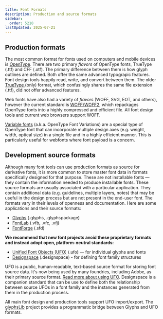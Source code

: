 ```yaml
---
title: Font Formats
description: Production and source formats
sidebar:
  order: 5210
lastUpdated: 2025-07-21
---
```


## Production formats

The most common format for fonts used on computers and mobile devices is [OpenType][wiki-opentype]. There are two primary _flavors_ of OpenType fonts, TrueType (.ttf) and CFF (.otf). The primary difference between them is how glyph outlines are defined. Both offer the same advanced typograpic features. Font design tools happily read, write, and convert between them. The older [TrueType ][wiki-truetype] (only) format, which confusingly shares the same file extension (.ttf), did not offer advanced features.

Web fonts have also had a variety of _flavors_ (WOFF, SVG, EOT, and others), however the current standard is [WOFF/WOFF2][wiki-woff], which repackages OpenType fonts into a highly compressed and efficient file. All font design tools and current web browsers support WOFF.

[Variable fonts][moz-variable-fonts] (a.k.a. OpenType Font Variations) are a special type of OpenType font that can incorporate multiple design axes (e.g. weight, width, optical size) in a single file and in a highly efficient manner. This is particularly useful for webfonts where font payload is a concern.  

## Development source formats

Although many font tools can use production formats as source for derivative fonts, it is more common to store master font data in formats specifically designed for that purpose. These are not installable fonts — they contain the information needed to produce installable fonts. These source formats are usually associated with a particular application. They contain additional data (e.g. guidelines, multiple layers, notes) that may be useful in the design process but are not present in the end-user font. The formats vary in their levels of openness and documentation. Here are some applications and their source formats:

- [Glyphs][glyphs] (.glyphs, .glyphspackage)
- [FontLab][fontlab] (.vfb, .vfc, .vfj)
- [FontForge][fontforge] (.sfd)

**We recommend that new font projects avoid these proprietary formats and instead adopt open, platform-neutral standards:**

- [Unified Font Objects (UFO)][ufo] (.ufo) — for individual glyphs and fonts
- [Designspace][designspace] (.designspace) - for defining font family structures

UFO is a public, human-readable, text-based source format for storing font source data. It's now being used by many foundries, including Adobe, as their primary source format. [Read more about using UFO][unifed-font-objects-ufo]. Designspace is a companion standard that can be use to define both the relationship between source UFOs in a font family and the instances generated from them in the production process.

All main font design and production tools support UFO import/export. The [glyphsLib][glyphslib] project provides a programmatic bridge between Glyphs and UFO formats.

[designspace]: https://fonttools.readthedocs.io/en/stable/designspaceLib/xml.html#document-xml-structure
[fontforge]: https://fontforge.org/
[fontlab]: https://www.fontlab.com/
[glyphs]: https://glyphsapp.com/
[glyphslib]: https://github.com/googlefonts/glyphsLib
[ufo]: https://unifiedfontobject.org/
[unifed-font-objects-ufo]: /topics/fonts/unifed-font-objects-ufo
[wiki-opentype]: https://en.wikipedia.org/wiki/OpenType
[wiki-truetype]: https://en.wikipedia.org/wiki/TrueType
[wiki-woff]: https://en.wikipedia.org/wiki/Web_Open_Font_Format
[moz-variable-fonts]: https://developer.mozilla.org/en-US/docs/Web/CSS/CSS_fonts/Variable_fonts_guide
